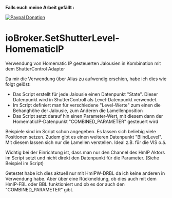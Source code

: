 **Falls euch meine Arbeit gefällt :** <br>

[![Paypal Donation](https://img.shields.io/badge/paypal-donate%20%7C%20spenden-blue.svg)](https://www.paypal.com/cgi-bin/webscr?cmd=_s-xclick&hosted_button_id=PK89K4V2RBU78&source=url)

# ioBroker.SetShutterLevel-HomematicIP
Verwendung von Homematic IP gesteuerten Jalousien in Kombination mit dem ShutterControl Adapter

Da mir die Verwendung über Alias zu aufwendig erschien, habe ich dies wie folgt gelöst:

- Das Script erstellt für jede Jalousie einen Datenpunkt "State". Dieser Datenpunkt wird in ShutterControll als Level-Datenpunkt verwendet.
- Im Script definiert man für verschiedene "Level-Werte" zum einen die Behanghöhe der Jalousie, zum Anderen die Lamellenposition
- Das Script setzt darauf hin einen Parameter-Wert, mit diesem dann der HomematicIP-Datenpunkt "COMBINED_PARAMETER" gesteuert wird

Beispiele sind im Script schon angegeben. Es lassen sich beliebig viele Positionen setzen.
Zudem gibt es einen weiteren Datenpunkt "BlindLevel". Mit diesem lassen sich nur die Lamellen verstellen. Ideal z.B. für die VIS o.ä.

Wichtig bei der Einrichtung ist, dass man nur den Channel des HmIP Aktors im Script setzt und nicht direkt den Datenpunkt für die Parameter. (Siehe Beispiel im Script)

Getestet habe ich dies aktuell nur mit HmIPW-DRBL da ich keine anderen in Verwendung habe. Aber über eine Rückmeldung, ob dies auch mit dem HmIP-FBL oder BBL funktioniert und ob es dor auch den "COMBINED_PARAMETER" gibt.
